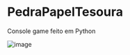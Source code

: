 # PedraPapelTesoura
Console game feito em Python

![image](https://user-images.githubusercontent.com/70555750/179090411-7931e7ad-4f27-4b4f-9f98-5a777341f580.png)

